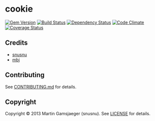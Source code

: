 # cookie

[![Gem Version](https://badge.fury.io/rb/cookie.png)][gem]
[![Build Status](https://secure.travis-ci.org/snusnu/cookie.png?branch=master)][travis]
[![Dependency Status](https://gemnasium.com/snusnu/cookie.png)][gemnasium]
[![Code Climate](https://codeclimate.com/github/snusnu/cookie.png)][codeclimate]
[![Coverage Status](https://coveralls.io/repos/snusnu/cookie/badge.png?branch=master)][coveralls]

[gem]: https://rubygems.org/gems/cookie
[travis]: https://travis-ci.org/snusnu/cookie
[gemnasium]: https://gemnasium.com/snusnu/cookie
[codeclimate]: https://codeclimate.com/github/snusnu/cookie
[coveralls]: https://coveralls.io/r/snusnu/cookie


## Credits

* [snusnu](https://github.com/snusnu)
* [mbj](https://github.com/mbj)

## Contributing

See [CONTRIBUTING.md](CONTRIBUTING.md) for details.

## Copyright

Copyright &copy; 2013 Martin Gamsjaeger (snusnu). See [LICENSE](LICENSE) for details.
